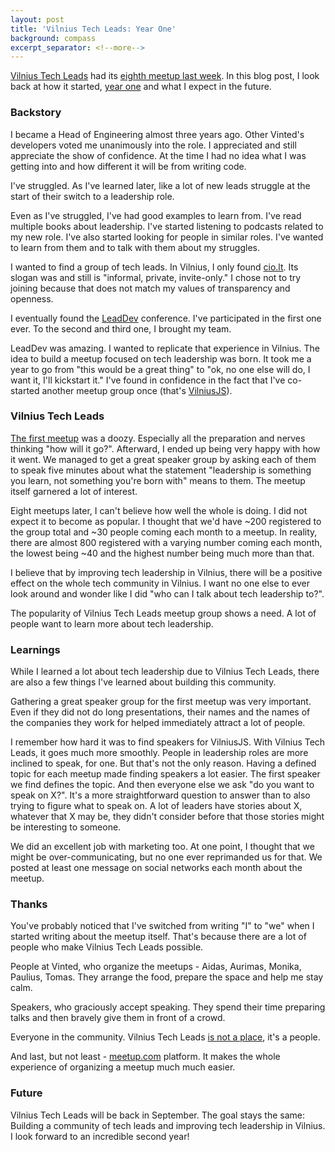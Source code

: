 ```yaml
---
layout: post
title: 'Vilnius Tech Leads: Year One'
background: compass
excerpt_separator: <!--more-->
---
```


[Vilnius Tech Leads](http://techleads.lt) had its [eighth meetup last week](https://www.meetup.com/Vilnius-Tech-Leads/events/249128796/). In this blog post, I look back at how it started, [year one](https://en.wikipedia.org/wiki/Batman:_Year_One) and what I expect in the future.

<!--more-->

### Backstory

I became a Head of Engineering almost three years ago. Other Vinted's developers voted me unanimously into the role. I appreciated and still appreciate the show of confidence. At the time I had no idea what I was getting into and how different it will be from writing code.

I've struggled. As I've learned later, like a lot of new leads struggle at the start of their switch to a leadership role.

Even as I've struggled, I've had good examples to learn from. I've read multiple books about leadership. I've started listening to podcasts related to my new role. I've also started looking for people in similar roles. I've wanted to learn from them and to talk with them about my struggles.

I wanted to find a group of tech leads. In Vilnius, I only found [cio.lt](https://www.cio.lt). Its slogan was and still is "informal, private, invite-only." I chose not to try joining because that does not match my values of transparency and openness.

I eventually found the [LeadDev](https://theleaddeveloper.com) conference. I've participated in the first one ever. To the second and third one, I brought my team.

LeadDev was amazing. I wanted to replicate that experience in Vilnius. The idea to build a meetup focused on tech leadership was born. It took me a year to go from "this would be a great thing" to "ok, no one else will do, I want it, I'll kickstart it." I've found in confidence in the fact that I've co-started another meetup group once (that's [VilniusJS](http://vilniusjs.lt)).

### Vilnius Tech Leads

[The first meetup](https://www.meetup.com/Vilnius-Tech-Leads/events/tlmqsnywmbcc/) was a doozy. Especially all the preparation and nerves thinking "how will it go?". Afterward, I ended up being very happy with how it went. We managed to get a great speaker group by asking each of them to speak five minutes about what the statement "leadership is something you learn, not something you're born with" means to them. The meetup itself garnered a lot of interest.

Eight meetups later, I can't believe how well the whole is doing. I did not expect it to become as popular. I thought that we'd have ~200 registered to the group total and ~30 people coming each month to a meetup. In reality, there are almost 800 registered with a varying number coming each month, the lowest being ~40 and the highest number being much more than that.

I believe that by improving tech leadership in Vilnius, there will be a positive effect on the whole tech community in Vilnius. I want no one else to ever look around and wonder like I did "who can I talk about tech leadership to?".

The popularity of Vilnius Tech Leads meetup group shows a need. A lot of people want to learn more about tech leadership.

### Learnings

While I learned a lot about tech leadership due to Vilnius Tech Leads, there are also a few things I've learned about building this community.

Gathering a great speaker group for the first meetup was very important. Even if they did not do long presentations, their names and the names of the companies they work for helped immediately attract a lot of people.

I remember how hard it was to find speakers for VilniusJS. With Vilnius Tech Leads, it goes much more smoothly. People in leadership roles are more inclined to speak, for one. But that's not the only reason. Having a defined topic for each meetup made finding speakers a lot easier. The first speaker we find defines the topic. And then everyone else we ask "do you want to speak on X?". It's a more straightforward question to answer than to also trying to figure what to speak on. A lot of leaders have stories about X, whatever that X may be, they didn't consider before that those stories might be interesting to someone.

We did an excellent job with marketing too. At one point, I thought that we might be over-communicating, but no one ever reprimanded us for that. We posted at least one message on social networks each month about the meetup.

### Thanks

You've probably noticed that I've switched from writing "I" to "we" when I started writing about the meetup itself. That's because there are a lot of people who make Vilnius Tech Leads possible.

People at Vinted, who organize the meetups - Aidas, Aurimas, Monika, Paulius, Tomas. They arrange the food, prepare the space and help me stay calm.

Speakers, who graciously accept speaking. They spend their time preparing talks and then bravely give them in front of a crowd.

Everyone in the community. Vilnius Tech Leads [is not a place](http://marvel.com/universe/Asgard), it's a people.

And last, but not least - [meetup.com](https://www.meetup.com) platform. It makes the whole experience of organizing a meetup much much easier.

### Future

Vilnius Tech Leads will be back in September. The goal stays the same: Building a community of tech leads and improving tech leadership in Vilnius. I look forward to an incredible second year!
